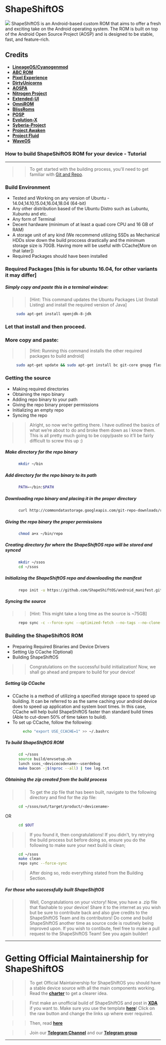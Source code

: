 ShapeShiftOS
===========

<img src="https://i.imgur.com/OkwHNS3.jpg"> 
ShapeShiftOS is an Android-based custom ROM that aims to offer a fresh and exciting take on the Android operating system. The ROM is built on top of the Android Open Source Project (AOSP) and is designed to be stable, fast, and feature-rich.


Credits
-------

* [**LineageOS/Cyanogenmod**](https://github.com/LineageOS)
* [**ABC ROM**](https://github.com/ezio84)
* [**Pixel Experience**](https://github.com/PixelExperience)
* [**DirtyUnicorns**](https://github.com/DirtyUnicorns)
* [**AOSPA**](https://github.com/aospa/)
* [**Nitrogen Project**](https://github.com/nitrogen-project)
* [**Extended-UI**](https://github.com/Extended-UI)
* [**OmniROM**](https://github.com/omnirom/)
* [**BlissRoms**](https://github.com/BlissRoms)
* [**POSP**](https://github.com/PotatoProject)
* [**Evolution-X**](https://github.com/Evolution-X)
* [**Syberia-Project**](https://github.com/syberia-project)
* [**Project Awaken**](https://github.com/Project-Awaken)
* [**Project Fluid**](https://github.com/Project-Fluid)
* [**WaveOS**](https://github.com/wave-project)

### How to build ShapeShiftOS ROM for your device - Tutorial
--------

>> To get started with the building process, you'll need to get familiar with [Git and Repo](http://source.android.com/source/using-repo.html).

### Build Environment

- Tested and Working on any version of Ubuntu - 14.04,14.10,15.04,16.04,18.04 (64-bit)
- Any other distribution based of the Ubuntu Distro such as Lubuntu, Xubuntu and etc.
- Any form of Terminal
- Decent hardware (minimum of at least a quad core CPU and 16 GB of RAM)
- A storage unit of any kind (We recommend utilizing SSDs as Mechanical HDDs slow down the build proccess drastically and the minimum storage size is 70GB. Having more will be useful with CCache[More on that later])
- Required Packages should have been installed

### Required Packages [this is for ubuntu 16.04, for other variants it may differ]
##### Simply copy and paste this in a terminal window:
>> [Hint: This command updates the Ubuntu Packages List (Install Listing) and install the required version of Java]

```bash
     sudo apt-get install openjdk-8-jdk
```

### Let that install and then proceed.

### More copy and paste:
>> [Hint: Running this command installs the other required packages to build android]

```bash
     sudo apt-get update && sudo apt-get install bc git-core gnupg flex bison gperf libsdl1.2-dev libesd0-dev libwxgtk3.0-dev squashfs-tools build-essential zip curl libncurses5-dev zlib1g-dev openjdk-8-jre openjdk-8-jdk pngcrush schedtool libxml2 libxml2-utils xsltproc lzop libc6-dev schedtool g++-multilib lib32z1-dev lib32ncurses5-dev lib32readline6-dev gcc-multilib maven tmux screen w3m ncftp adb fastboot repo python default-jdk
```

### Getting the source
- Making required directories
- Obtaining the repo binary
- Adding repo binary to your path
- Giving the repo binary proper permissions
- Initializing an empty repo
- Syncing the repo

>> Alright, so now we’re getting there. I have outlined the basics of what we’re about to do and broke them down as I know them. This is all pretty much going to be copy/paste so it’ll be fairly difficult to screw this up :)

##### Make directory for the repo binary

```bash
      mkdir ~/bin
```

##### Add directory for the repo binary to its path

```bash
      PATH=~/bin:$PATH
```

##### Downloading repo binary and placing it in the proper directory

```bash
      curl http://commondatastorage.googleapis.com/git-repo-downloads/repo > ~/bin/repo
```

##### Giving the repo binary the proper permissions

```bash
      chmod a+x ~/bin/repo
```

##### Creating directory for where the ShapeShiftOS repo will be stored and synced

```bash
      mkdir ~/ssos
      cd ~/ssos
```

##### Initializing the ShapeShiftOS repo and downloading the manifest

```bash
      repo init -u https://github.com/ShapeShiftOS/android_manifest.git -b android_11
```

##### Syncing the source
>> [Hint: This might take a long time as the source is ~75GB]

```bash
      repo sync -c --force-sync --optimized-fetch --no-tags --no-clone-bundle --prune -j$(nproc --all)
```

### Building the ShapeShiftOS ROM
- Preparing Required Binaries and Device Drivers
- Setting Up CCache (Optional)
- Building ShapeShiftOS

>> Congratulations on the successful build initialization! Now, we shall go ahead and prepare to build for your device!

##### Setting Up CCache
- CCache is a method of utilizing a specified storage space to speed up building. It can be referred to as the same caching your android device does to speed up application and system boot times. In this case, CCache will help build ShapeShiftOS faster than standard build times (Able to cut-down 50% of time taken to build).
- To set up CCache, follow the following:

```bash
        echo "export USE_CCACHE=1" >> ~/.bashrc
```

##### To build ShapeShiftOS ROM

```bash
      cd ~/ssos
      source build/envsetup.sh
      lunch ssos_<devicecodename>-userdebug
      make bacon -j$(nproc --all) | tee log.txt
```

##### Obtaining the zip created from the build process
>> To get the zip file that has been built, navigate to the following directory and find for the zip file:

```bash
      cd ~/ssos/out/target/product/<devicename>
```

OR

```bash
      cd $OUT
```

>> If you found it, then congratulations! If you didn't, try retrying the build process but before doing so, ensure you do the following to make sure your next build is clean;

```bash
      cd ~/ssos
      make clean
      repo sync --force-sync
```

>> After doing so, redo everything stated from the Building Section.

##### For those who successfully built ShapeShiftOS

>> Well, Congratulations on your victory! Now, you have a .zip file that flashable to your device! Share it to the internet as you wish but be sure to contribute back and also give credits to the ShapeShiftOS Team and its contributors! Do come and build ShapeShiftOS another time as source code is routinely being improved upon. If you wish to contibute, feel free to make a pull request to the ShapeShiftOS Team! See you again builder! 

-----------------------------------------	
Getting Official Maintainership for ShapeShiftOS
==========================================
>> To get Official Maintainership for ShapeShiftOS you should have a stable device source with all the main components working. Read the [**charter**](https://github.com/ShapeShiftOS/Shift_Documentation/blob/slave/Charter.mkdn) to get a clearer idea.

>> First make an unofficial build of ShapeShiftOS and post in [**XDA**](https://xda-developers.com) if you want to. Make sure you use the template [**here**](https://github.com/ShapeShiftOS/ShapeShift_Documents/blob/slave/Android11-xda/Template.txt)! Click on the raw button and change the links up where ever required.

>> Then, read [**here**](https://github.com/ShapeShiftOS/ShapeShift_Documents/blob/slave/Official.mkdn)

>> Join our [**Telegram Channel**](https://t.me/shapeshiftoschannel) and our  [**Telegram group**](https://t.me/shapeshiftos)

----------------------------
